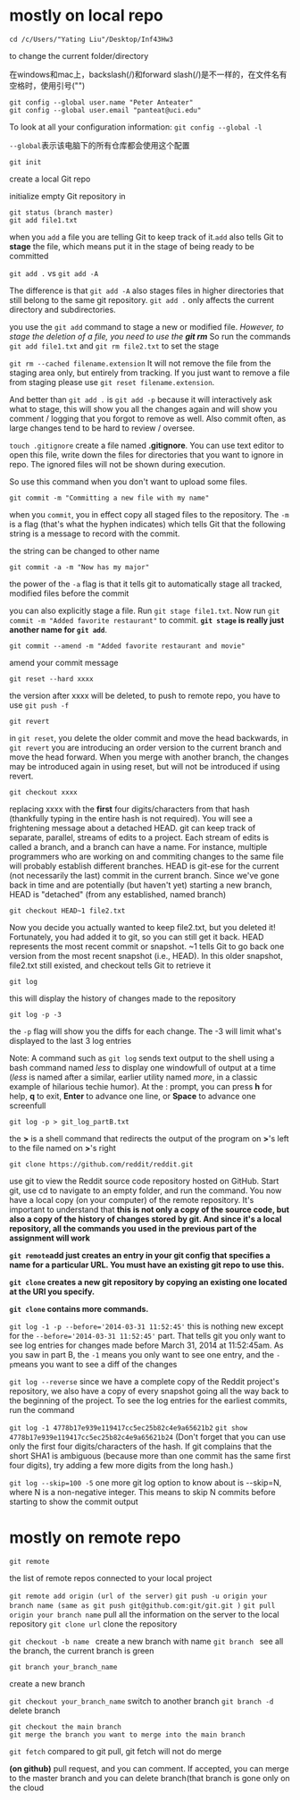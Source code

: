 # mostly on local repo

```
cd /c/Users/"Yating Liu"/Desktop/Inf43Hw3
```

to change the current folder/directory

在windows和mac上，backslash(/\)和forward slash(/)是不一样的，在文件名有空格时，使用引号("")

```
git config --global user.name "Peter Anteater"
git config --global user.email "panteat@uci.edu"
```

To look at all your configuration information: ```git config --global -l```

```--global```表示该电脑下的所有仓库都会使用这个配置

```
git init
```

create a local Git repo

initialize empty Git repository in 

```
git status (branch master)
git add file1.txt
```

when you `add` a file you are telling Git to keep track of it.`add` also tells Git to **stage** the file, which means put it in the stage of being ready to be committed

```git add .``` vs ```git add -A```

The difference is that ```git add -A``` also stages files in higher directories that still belong to the same git repository. ```git add .``` only affects the current directory and subdirectories. 

you use the `git add` command to stage a new or modified file. *However, to stage the deletion of a file, you need to use the **git rm*** So run the commands `git add file1.txt` and `git rm file2.txt` to set the stage

```git rm --cached filename.extension``` It will not remove the file from the staging area only, but entirely from tracking. If you just want to remove a file from staging please use ```git reset filename.extension```.



And better than ```git add .``` is ```git add -p``` because it will interactively ask what to stage, this will show you all the changes again and will show you comment / logging that you forgot to remove as well. Also commit often, as large changes tend to be hard to review / oversee.

```touch .gitignore```
create a file named **.gitignore**. You can use text editor to open this file, write down the files for directories that you want to ignore in repo. The ignored files will not be shown during execution. 

So use this command when you don't want to upload some files.



```
git commit -m "Committing a new file with my name"
```

when you `commit`, you in effect copy all staged files to the repository. The `-m` is a flag (that's what the hyphen indicates) which tells Git that the following string is a message to record with the commit.

the string can be changed to other name

```
git commit -a -m "Now has my major"
```

the power of the `-a` flag is that it tells git to automatically stage all tracked, modified files before the commit

you can also explicitly stage a file. Run `git stage file1.txt`. Now run `git commit -m "Added favorite restaurant"` to commit. **`git stage` is really just another name for `git add`**.

```
git commit --amend -m "Added favorite restaurant and movie"
```

amend your commit message 

```
git reset --hard xxxx
```

the version after xxxx will be deleted, to push to remote repo, you have to use `git push -f`

```
git revert
```

in `git reset`, you delete the older commit and move the head backwards, in` git revert` you are introducing an order version to the current branch and move the head forward. When you merge with another branch, the changes may be introduced again in using reset, but will not be introduced if using revert. 

```
git checkout xxxx
```

replacing xxxx with the **first** four digits/characters from that hash (thankfully typing in the entire hash is not required). You will see a frightening message about a detached HEAD. git can keep track of separate, parallel, streams of edits to a project. Each stream of edits is called a branch, and a branch can have a name. For instance, multiple programmers who are working on and commiting changes to the same file will probably establish different branches. HEAD is git-ese for the current (not necessarily the last) commit in the current branch. Since we've gone back in time and are potentially (but haven't yet) starting a new branch, HEAD is "detached" (from any established, named branch)

```
git checkout HEAD~1 file2.txt
```

Now you decide you actually wanted to keep file2.txt, but you deleted it! Fortunately, you had added it to git, so you can still get it back. HEAD represents the most recent commit or snapshot. ~1 tells Git to go back one version from the most recent snapshot (i.e., HEAD). In this older snapshot, file2.txt still existed, and checkout tells Git to retrieve it

```
git log
```

this will display the history of changes made to the repository

```
git log -p -3
```

the `-p` flag will show you the diffs for each change. The -3 will limit what's displayed to the last 3 log entries

Note: A command such as `git log` sends text output to the shell using a bash command named *less* to display one windowfull of output at a time (*less* is named after a similar, earlier utility named *more*, in a classic example of hilarious techie humor). At the : prompt, you can press **h** for help, **q** to exit, **Enter** to advance one line, or **Space** to advance one screenfull

```
git log -p > git_log_partB.txt
```

the **>** is a shell command that redirects the output of the program on **>**'s left to the file named on **>**'s right

```
git clone https://github.com/reddit/reddit.git
```

use git to view the Reddit source code repository hosted on GitHub. Start git, use cd to navigate to an empty folder, and run the command. You now have a local copy (on your computer) of the remote repository. It's important to understand that **this is not only a copy of the source code, but also a copy of the history of changes stored by git. And since it's a local repository, all the commands you used in the previous part of the assignment will work**

**`git remote`add just creates an entry in your git config that specifies a name for a particular URL. You must have an existing git repo to use this.**

**`git clone` creates a new git repository by copying an existing one located at the URI you specify.**

**`git clone` contains more commands.**



`git log -1 -p --before='2014-03-31 11:52:45'`
this is nothing new except for the `--before='2014-03-31 11:52:45'` part. That tells git you only want to see log entries for changes made before March 31, 2014 at 11:52:45am. As you saw in part B, the `-1` means you only want to see one entry, and the `-p`means you want to see a diff of the changes

`git log --reverse`
since we have a complete copy of the Reddit project's repository, we also have a copy of every snapshot going all the way back to the beginning of the project. To see the log entries for the earliest commits, run the command

`git log -1 4778b17e939e119417cc5ec25b82c4e9a65621b2`
`git show 4778b17e939e119417cc5ec25b82c4e9a65621b24`
(Don't forget that you can use only the first four digits/characters of the hash. If git complains that the short SHA1 is ambiguous (because more than one commit has the same first four digits), try adding a few more digits from the long hash.)

`git log --skip=100 -5`
one more git log option to know about is --skip=N, where N is a non-negative integer. This means to skip N commits before starting to show the commit output



# mostly on remote repo

```git remote``` 

the list of remote repos connected to your local project

`git remote add origin (url of the server)`
`git push -u origin your branch name (same as git push git@github.com:git/git.git )`
`git pull origin your branch name`
pull all the information on the server to the local repository
`git clone url`
clone the repository

`git checkout -b name `
create a new branch with name
`git branch `
see all the branch, the current branch is green

```git branch your_branch_name```

create a new branch

`git checkout your_branch_name`
switch to another branch
`git branch -d`
delete branch

```
git checkout the main branch
git merge the branch you want to merge into the main branch
```

`git fetch`
compared to git pull, git fetch will not do merge

**(on github)** pull request, and you can comment. If accepted, you can merge to the master branch
and you can delete branch(that branch is gone only on the cloud